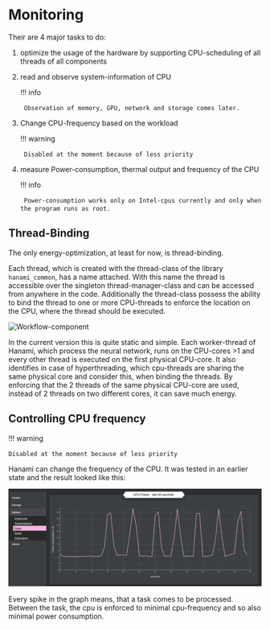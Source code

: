 # Monitoring

Their are 4 major tasks to do:

1. optimize the usage of the hardware by supporting CPU-scheduling of all threads of all components

2. read and observe system-information of CPU 

    !!! info

        Observation of memory, GPU, network and storage comes later.

3. Change CPU-frequency based on the workload

    !!! warning

        Disabled at the moment because of less priority

4. measure Power-consumption, thermal output and frequency of the CPU

    !!! info

        Power-consumption works only on Intel-cpus currently and only when the program runs as root.


<!-- ## **Collecting information**

For collecting of hardware-information the library `libKitsunemimiSakuraHardware` is used and interact with other specific libraries in order to get all information of the hardware.

![Workflow-component](Azuki_hardware_layer.drawio)

At the moment only CPU related information are collected. The collected data are hold in the data-structure for easier access. In this structure it is easier to identify for example, which two CPU-threads are sharing the same physical CPU-core.
 -->

## **Thread-Binding**

The only energy-optimization, at least for now, is thread-binding.

Each thread, which is created with the thread-class of the library `hanami_common`, has a name attached. With this name the thread is accessible over the singleton thread-manager-class and can be accessed from anywhere in the code.
Additionally the thread-class possess the ability to bind the thread to one or more CPU-threads to enforce the location on the CPU, where the thread should be executed.

![Workflow-component](Azuki_internal.drawio)

In the current version this is quite static and simple. Each worker-thread of Hanami, which process the neural network, runs on the CPU-cores >1 and every other thread is executed on the first physical CPU-core. It also identifies in case of hyperthreading, which cpu-threads are sharing the same physical core and consider this, when binding the threads. By enforcing that the 2 threads of the same physical CPU-core are used, instead of 2 threads on two different cores, it can save much energy. 


## **Controlling CPU frequency**

!!! warning

    Disabled at the moment because of less priority

Hanami can change the frequency of the CPU. It was tested in an earlier state and the result looked like this:

![Workflow-component](cpu_power.jpg)

Every spike in the graph means, that a task comes to be processed. Between the task, the cpu is enforced to minimal cpu-frequency and so also minimal power consumption.